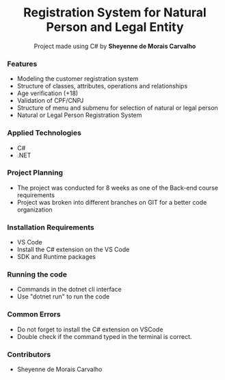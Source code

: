 <h1 align="center">Registration System for Natural Person and Legal Entity</h1>

<p align="center">Project made using C# by <b>Sheyenne de Morais Carvalho</b>

<h3>Features</h3>
<ul>
  <li>Modeling the customer registration system</li>
  <li>Structure of classes, attributes, operations and relationships</li>
  <li>Age verification (+18)</li>
  <li>Validation of CPF/CNPJ</li>
  <li>Structure of menu and submenu for selection of natural or legal person</l1>
  <li>Natural or Legal Person Registration System</l1>
</ul>

<h3>Applied Technologies</h3>
<ul>
  <li>C#</li>
  <li>.NET</li>
</ul>

<h3>Project Planning</h3>
<ul>
  <li>The project was conducted for 8 weeks as one of the Back-end course requirements</li>
  <li>Project was broken into different branches on GIT for a better code organization</li>
</ul>

<h3>Installation Requirements</h3>
<ul>
  <li>VS Code</li>
  <li>Install the C# extension on the VS Code</li>
  <li>SDK and Runtime packages</li>
</ul>

<h3>Running the code</h3>
<ul>  
  <li>Commands in the dotnet cli interface</li>
  <li>Use "dotnet run" to run the code</li>
</ul>

<h3>Common Errors</h3>
<ul>  
  <li>Do not forget to install the C# extension on VSCode</li>
  <li>Double check if the command typed in the terminal is correct.</li>
</ul>

<h3>Contributors</h3>
<ul>  
  <li>Sheyenne de Morais Carvalho</li>  
</ul>
